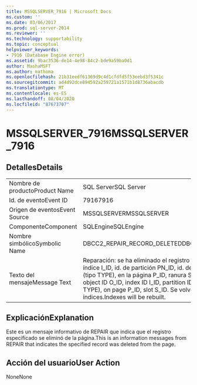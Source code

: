 ```yaml
---
title: MSSQLSERVER_7916 | Microsoft Docs
ms.custom: ''
ms.date: 03/06/2017
ms.prod: sql-server-2014
ms.reviewer: ''
ms.technology: supportability
ms.topic: conceptual
helpviewer_keywords:
- 7916 (Database Engine error)
ms.assetid: 9bac3536-de14-4e98-84c2-bde9a59ba0d1
author: MashaMSFT
ms.author: mathoma
ms.openlocfilehash: 21b31eedf61369d9c4d1cfdfd5f53eebd3f5341c
ms.sourcegitcommit: ad4d92dce894592a259721a1571b1d8736abacdb
ms.translationtype: MT
ms.contentlocale: es-ES
ms.lasthandoff: 08/04/2020
ms.locfileid: "87673707"
---
```

# <a name="mssqlserver_7916"></a><span data-ttu-id="4314f-102">MSSQLSERVER_7916</span><span class="sxs-lookup"><span data-stu-id="4314f-102">MSSQLSERVER_7916</span></span>
    
## <a name="details"></a><span data-ttu-id="4314f-103">Detalles</span><span class="sxs-lookup"><span data-stu-id="4314f-103">Details</span></span>  
  
|||  
|-|-|  
|<span data-ttu-id="4314f-104">Nombre de producto</span><span class="sxs-lookup"><span data-stu-id="4314f-104">Product Name</span></span>|<span data-ttu-id="4314f-105">SQL Server</span><span class="sxs-lookup"><span data-stu-id="4314f-105">SQL Server</span></span>|  
|<span data-ttu-id="4314f-106">Id. de evento</span><span class="sxs-lookup"><span data-stu-id="4314f-106">Event ID</span></span>|<span data-ttu-id="4314f-107">7916</span><span class="sxs-lookup"><span data-stu-id="4314f-107">7916</span></span>|  
|<span data-ttu-id="4314f-108">Origen de eventos</span><span class="sxs-lookup"><span data-stu-id="4314f-108">Event Source</span></span>|<span data-ttu-id="4314f-109">MSSQLSERVER</span><span class="sxs-lookup"><span data-stu-id="4314f-109">MSSQLSERVER</span></span>|  
|<span data-ttu-id="4314f-110">Componente</span><span class="sxs-lookup"><span data-stu-id="4314f-110">Component</span></span>|<span data-ttu-id="4314f-111">SQLEngine</span><span class="sxs-lookup"><span data-stu-id="4314f-111">SQLEngine</span></span>|  
|<span data-ttu-id="4314f-112">Nombre simbólico</span><span class="sxs-lookup"><span data-stu-id="4314f-112">Symbolic Name</span></span>|<span data-ttu-id="4314f-113">DBCC2_REPAIR_RECORD_DELETED</span><span class="sxs-lookup"><span data-stu-id="4314f-113">DBCC2_REPAIR_RECORD_DELETED</span></span>|  
|<span data-ttu-id="4314f-114">Texto del mensaje</span><span class="sxs-lookup"><span data-stu-id="4314f-114">Message Text</span></span>|<span data-ttu-id="4314f-115">Reparación: se ha eliminado el registro para el id. de objeto O_ID, id. de índice I_ID, id. de partición PN_ID, id. de unidad de asignación A_ID (tipo TYPE), en la página P_ID, ranura S_ID.</span><span class="sxs-lookup"><span data-stu-id="4314f-115">Repair: Deleted record for object ID O_ID, index ID I_ID, partition ID PN_ID, alloc unit ID A_ID (type TYPE), on page P_ID, slot S_ID.</span></span> <span data-ttu-id="4314f-116">Se volverán a generar los índices.</span><span class="sxs-lookup"><span data-stu-id="4314f-116">Indexes will be rebuilt.</span></span>|  
  
## <a name="explanation"></a><span data-ttu-id="4314f-117">Explicación</span><span class="sxs-lookup"><span data-stu-id="4314f-117">Explanation</span></span>  
 <span data-ttu-id="4314f-118">Este es un mensaje informativo de REPAIR que indica que el registro especificado se eliminó de la página.</span><span class="sxs-lookup"><span data-stu-id="4314f-118">This is an information messages from REPAIR that indicates the specified record was deleted from the page.</span></span>  
  
## <a name="user-action"></a><span data-ttu-id="4314f-119">Acción del usuario</span><span class="sxs-lookup"><span data-stu-id="4314f-119">User Action</span></span>  
 <span data-ttu-id="4314f-120">None</span><span class="sxs-lookup"><span data-stu-id="4314f-120">None</span></span>  
  
  
